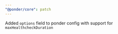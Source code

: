 ```yaml
---
"@ponder/core": patch
---
```


Added `options` field to ponder config with support for `maxHealthcheckDuration`
